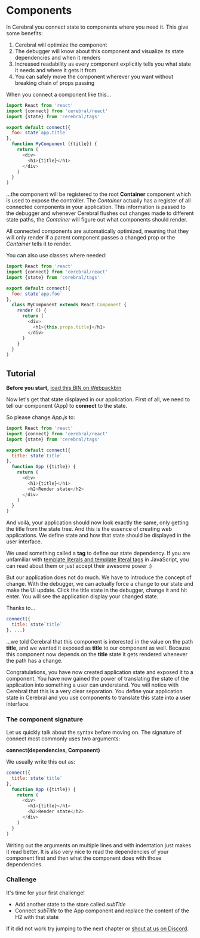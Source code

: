 # Components

In Cerebral you connect state to components where you need it. This give some benefits:

1. Cerebral will optimize the component
2. The debugger will know about this component and visualize its state dependencies and when it renders
3. Increased readability as every component explicitly tells you what state it needs and where it gets it from
4. You can safely move the component wherever you want without breaking chain of props passing

When you connect a component like this...

```js
import React from 'react'
import {connect} from 'cerebral/react'
import {state} from 'cerebral/tags'

export default connect({
  foo: state`app.title`
},
  function MyComponent ({title}) {
    return (
      <div>
        <h1>{title}</h1>
      </div>
    )
  }
)
```

...the component will be registered to the root **Container** component which is used to expose the controller. The *Container* actually has a register of all connected components in your application. This information is passed to the debugger and whenever Cerebral flushes out changes made to different state paths, the *Container* will figure out what components should render.

All connected components are automatically optimized, meaning that they will only render if a parent component passes a changed prop or the *Container* tells it to render.

You can also use classes where needed:

```js
import React from 'react'
import {connect} from 'cerebral/react'
import {state} from 'cerebral/tags'

export default connect({
  foo: state`app.foo`
},
  class MyComponent extends React.Component {
    render () {
      return (
        <div>
          <h1>{this.props.title}</h1>
        </div>
      )
    }
  }
)
```

## Tutorial

**Before you start,** [load this BIN on Webpackbin](https://webpackbin-prod.firebaseapp.com//bins/-KdBDYEXCVwtPoaMAXgJ)

Now let's get that state displayed in our application.
First of all, we need to tell our component (App) to **connect** to the state.

So please change *App.js* to:

```js
import React from 'react'
import {connect} from 'cerebral/react'
import {state} from 'cerebral/tags'

export default connect({
  title: state`title`
},
  function App ({title}) {
    return (
      <div>
        <h1>{title}</h1>
        <h2>Render state</h2>
      </div>
    )
  }
)
```

And voilà, your application should now look exactly the same, only getting the title from the state tree. And this is the essence of creating web applications. We define state and how that state should be displayed in the user interface.

We used something called a **tag** to define our state dependency. If you are unfamiliar with [template literals and template literal tags](https://developer.mozilla.org/en-US/docs/Web/JavaScript/Reference/Template_literals) in JavaScript, you can read about them or just accept their awesome power :)

But our application does not do much. We have to introduce the concept of change. With the debugger, we can actually force a change to our state and make the UI update. Click the title state in the debugger, change it and hit enter. You will see the application display your changed state.

Thanks to...
```js
connect({
  title: state`title`
}, ...)
```
...we told Cerebral that this component is interested in the value on the path **title**, and we wanted it exposed as **title** to our component as well. Because this component now depends on the **title** state it gets rendered whenever the path has a change.

Congratulations, you have now created application state and exposed it to a component. You have now gained the power of translating the state of the application into something a user can understand. You will notice with Cerebral that this is a very clear separation. You define your application state in Cerebral and you use components to translate this state into a user interface.

### The component signature
Let us quickly talk about the syntax before moving on. The signature of connect most commonly uses two arguments:

**connect(dependencies, Component)**

We usually write this out as:

```js
connect({
  title: state`title`
},
  function App ({title}) {
    return (
      <div>
        <h1>{title}</h1>
        <h2>Render state</h2>
      </div>
    )
  }
)
```

Writing out the arguments on multiple lines and with indentation just makes it read better. It is also very nice to read the dependencies of your component first and then what the component does with those dependencies.

### Challenge

It's time for your first challenge!

- Add another state to the store called *subTitle*
- Connect *subTitle* to the App component and replace the content of the H2 with that state

If it did not work try jumping to the next chapter or [shout at us on Discord](https://discord.gg/0kIweV4bd2bwwsvH).
